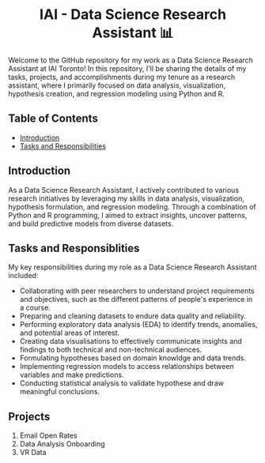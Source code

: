 <h1 align="center">IAI - Data Science Research Assistant 📊</h1>
<p>Welcome to the GitHub repository for my work as a Data Science Research Assistant at IAI Toronto! In this repository, I'll be sharing the details of my tasks, projects, and accomplishments during my tenure as a research assistant, where I primarily focused on data analysis, visualization, hypothesis creation, and regression modeling using Python and R.</p>

## Table of Contents  
- [Introduction](#introduction)  
- [Tasks and Responsibilities](#tasks-and-responsibilities)
<a name="introduction"/>

## Introduction
<p>As a Data Science Research Assistant, I actively contributed to various research initiatives by leveraging my skills in data analysis, visualization, hypothesis formulation, and regression modeling. Through a combination of Python and R programming, I aimed to extract insights, uncover patterns, and build predictive models from diverse datasets.</p>

<a name="tasks-and-responsibilities"/>

## Tasks and Responsiblities
My key responsibilities during my role as a Data Science Research Assistant included:
- Collaborating with peer researchers to understand project requirements and objectives, such as the different patterns of people's experience in a course.
- Preparing and cleaning datasets to endure data quality and reliability.
- Performing exploratory data analysis (EDA) to identify trends, anomalies, and potential areas of interest.
- Creating data visualisations to effectively communicate insights and findings to both technical and non-technical audiences.
- Formulating hypotheses based on domain knowldge and data trends.
- Implementing regression models to access relationships between variables and make predictions.
- Conducting statistical analysis to validate hypothese and draw meaningful conclusions.

<a name="projects"/>

## Projects
1. Email Open Rates
2. Data Analysis Onboarding
3. VR Data
